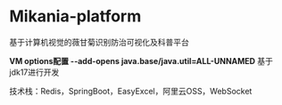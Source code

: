 # Mikania-platform
基于计算机视觉的薇甘菊识别防治可视化及科普平台

**VM options配置 --add-opens java.base/java.util=ALL-UNNAMED**
基于jdk17进行开发


技术栈：Redis，SpringBoot，EasyExcel，阿里云OSS，WebSocket
